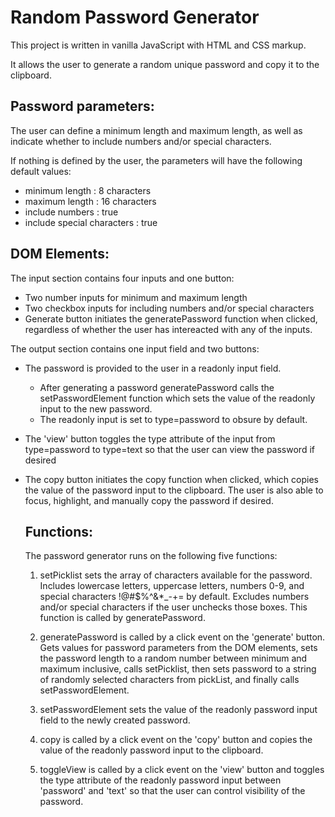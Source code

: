# Random Password Generator

This project is written in vanilla JavaScript with HTML and CSS markup.

It allows the user to generate a random unique password and copy it to the clipboard.

## Password parameters:

The user can define a minimum length and maximum length, as well as indicate whether to include numbers and/or special characters.

If nothing is defined by the user, the parameters will have the following default values:

* minimum length : 8 characters
* maximum length : 16 characters
* include numbers : true
* include special characters : true

## DOM Elements:

The input section contains four inputs and one button:
* Two number inputs for minimum and maximum length
* Two checkbox inputs for including numbers and/or special characters
* Generate button initiates the generatePassword function when clicked, regardless of whether the user has intereacted with any of the inputs.

The output section contains one input field and two buttons:
* The password is provided to the user in a readonly input field.
  - After generating a password generatePassword calls the setPasswordElement function which sets the value of the readonly input to the new password.
  - The readonly input is set to type=password to obsure by default.
* The 'view' button toggles the type attribute of the input from type=password to type=text so that the user can view the password if desired
* The copy button initiates the copy function when clicked, which copies the value of the password input to the clipboard.  The user is also able to focus, highlight, and manually copy the password if desired.

  ## Functions:

  The password generator runs on the following five functions:

  1. setPicklist sets the array of characters available for the password.  Includes lowercase letters, uppercase letters, numbers 0-9, and special characters !@#$%^&*_-+= by default.  Excludes numbers and/or special characters if the user unchecks those boxes.  This function is called by generatePassword.

  2. generatePassword is called by a click event on the 'generate' button.  Gets values for password parameters from the DOM elements, sets the password length to a random number between minimum and maximum inclusive, calls setPicklist, then sets password to a string of randomly selected characters from pickList, and finally calls setPasswordElement.

  3. setPasswordElement sets the value of the readonly password input field to the newly created password.

  4. copy is called by a click event on the 'copy' button and copies the value of the readonly password input to the clipboard.

  5. toggleView is called by a click event on the 'view' button and toggles the type attribute of the readonly password input between 'password' and 'text' so that the user can control visibility of the password.